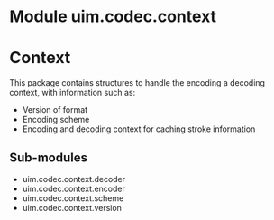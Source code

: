 Module uim.codec.context
========================
Context
=======
This package contains structures to handle the encoding a decoding context, with information such as:

- Version of format
- Encoding scheme
- Encoding and decoding context for caching stroke information

Sub-modules
-----------
* uim.codec.context.decoder
* uim.codec.context.encoder
* uim.codec.context.scheme
* uim.codec.context.version
